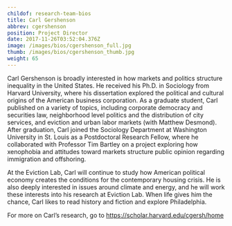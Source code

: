 ```yaml
---
childof: research-team-bios
title: Carl Gershenson
abbrev: cgershenson
position: Project Director
date: 2017-11-26T03:52:04.376Z
image: /images/bios/cgershenson_full.jpg
thumb: /images/bios/cgershenson_thumb.jpg
weight: 65
---
```

Carl Gershenson is broadly interested in how markets and politics structure inequality in the United States. He received his Ph.D. in Sociology from Harvard University, where his dissertation explored the political and cultural origins of the American business corporation. As a graduate student, Carl published on a variety of topics, including corporate democracy and securities law, neighborhood level politics and the distribution of city services, and eviction and urban labor markets (with Matthew Desmond). After graduation, Carl joined the Sociology Department at Washington University in St. Louis as a Postdoctoral Research Fellow, where he collaborated with Professor Tim Bartley on a project exploring how xenophobia and attitudes toward markets structure public opinion regarding immigration and offshoring.


At the Eviction Lab, Carl will continue to study how American political economy creates the conditions for the contemporary housing crisis. He is also deeply interested in issues around climate and energy, and he will work these interests into his research at Eviction Lab. When life gives him the chance, Carl likes to read history and fiction and explore Philadelphia.


For more on Carl’s research, go to <a href="https://scholar.harvard.edu/cgersh/home" target="_blank">https://scholar.harvard.edu/cgersh/home</a>
